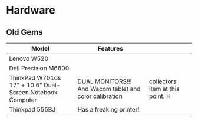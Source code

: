 # Hardware

## Old Gems

| Model                                                     | Features                                                |                                  |
| --------------------------------------------------------- | ------------------------------------------------------- | -------------------------------- |
| Lenovo W520                                               |                                                         |                                  |
| Dell Precision M6800                                      |                                                         |                                  |
| ThinkPad W701ds 17" + 10.6" Dual-Screen Notebook Computer | DUAL MONITORS!!! And Wacom tablet and color calibration | collectors item at this point. H |
| Thinkpad 555BJ                                            | Has a freaking printer!                                 |                                  |
